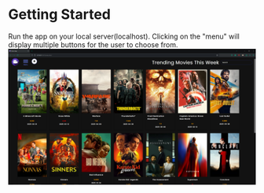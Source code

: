 # Getting Started
Run the app on your local server(localhost).
Clicking on the "menu" will display multiple buttons for the user to choose from.
![Screen shot of the movie app displaying the trending movies at the time this image was taken.](./images/movieappscreenshot.png)